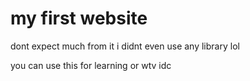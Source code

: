  # my first website

 dont expect much from it i didnt even use any library lol

 you can use this for learning or wtv idc
